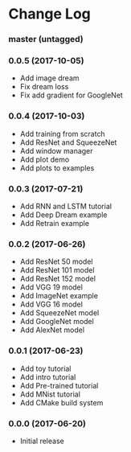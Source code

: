 Change Log
==========

### master (untagged)

### 0.0.5 (2017-10-05)

* Add image dream
* Fix dream loss
* Fix add gradient for GoogleNet

### 0.0.4 (2017-10-03)

* Add training from scratch
* Add ResNet and SqueezeNet
* Add window manager
* Add plot demo
* Add plots to examples

### 0.0.3 (2017-07-21)

* Add RNN and LSTM tutorial
* Add Deep Dream example
* Add Retrain example

### 0.0.2 (2017-06-26)

* Add ResNet 50 model
* Add ResNet 101 model
* Add ResNet 152 model
* Add VGG 19 model
* Add ImageNet example
* Add VGG 16 model
* Add SqueezeNet model
* Add GoogleNet model
* Add AlexNet model

### 0.0.1 (2017-06-23)

* Add toy tutorial
* Add intro tutorial
* Add Pre-trained tutorial
* Add MNist tutorial
* Add CMake build system

### 0.0.0 (2017-06-20)

* Initial release
